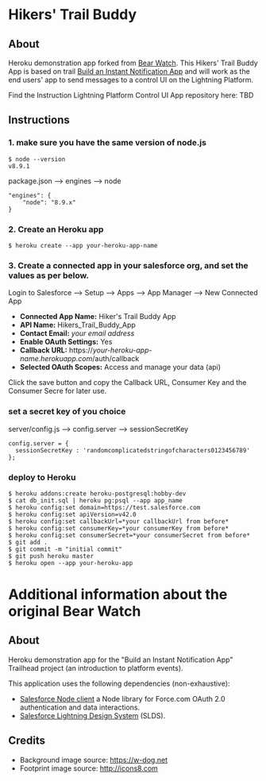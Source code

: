 # Hikers' Trail Buddy

## About
Heroku demonstration app forked from [Bear Watch](https://github.com/pozil/bear-watch).
This Hikers' Trail Buddy App is based on trail [Build an Instant Notification App](https://trailhead.salesforce.com/en/projects/workshop-platform-events)
and will work as the end users' app to send messages to a control UI on the Lightning Platform.

Find the Instruction Lightning Platform Control UI App repository here: TBD

## Instructions

### 1. make sure you have the same version of node.js
    $ node --version
    v8.9.1

package.json --> engines --> node

    "engines": {
        "node": "8.9.x"
    }

### 2. Create an Heroku app
    $ heroku create --app your-heroku-app-name

### 3. Create a connected app in your salesforce org, and set the values as per below.
Login to Salesforce --> Setup --> Apps --> App Manager --> New Connected App
- **Connected App Name:** Hiker's Trail Buddy App
- **API Name:** Hikers_Trail_Buddy_App
- **Contact Email:** *your email address*
- **Enable OAuth Settings:** Yes
- **Callback URL:** https://*your-heroku-app-name.herokuapp.com*/auth/callback
- **Selected OAuth Scopes:** Access and manage your data (api)

Click the save button and copy the Callback URL, Consumer Key and the Consumer Secre for later use.

### set a secret key of you choice
server/config.js --> config.server --> sessionSecretKey

    config.server = {
      sessionSecretKey : 'randomcomplicatedstringofcharacters0123456789'
    };

### deploy to Heroku
    $ heroku addons:create heroku-postgresql:hobby-dev
    $ cat db_init.sql | heroku pg:psql --app app_name
    $ heroku config:set domain=https://test.salesforce.com
    $ heroku config:set apiVersion=v42.0
    $ heroku config:set callbackUrl=*your callbackUrl from before*
    $ heroku config:set consumerKey=*your consumerKey from before*
    $ heroku config:set consumerSecret=*your consumerSecret from before*
    $ git add .
    $ git commit -m "initial commit"
    $ git push heroku master
    $ heroku open --app your-heroku-app

# Additional information about the original Bear Watch

## About
Heroku demonstration app for the "Build an Instant Notification App" Trailhead project (an introduction to platform events).

This application uses the following dependencies (non-exhaustive):
- [Salesforce Node client](https://github.com/pozil/salesforce-node-client) a Node library for Force.com OAuth 2.0 authentication and data interactions.
- [Salesforce Lightning Design System](https://www.lightningdesignsystem.com) (SLDS).

## Credits
- Background image source: https://w-dog.net
- Footprint image source: http://icons8.com
